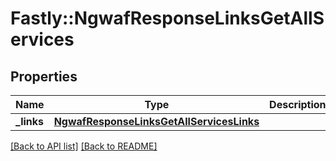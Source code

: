 # Fastly::NgwafResponseLinksGetAllServices

## Properties

| Name | Type | Description | Notes |
| ---- | ---- | ----------- | ----- |
| **_links** | [**NgwafResponseLinksGetAllServicesLinks**](NgwafResponseLinksGetAllServicesLinks.md) |  | [optional] |

[[Back to API list]](../../README.md#endpoints) [[Back to README]](../../README.md)


